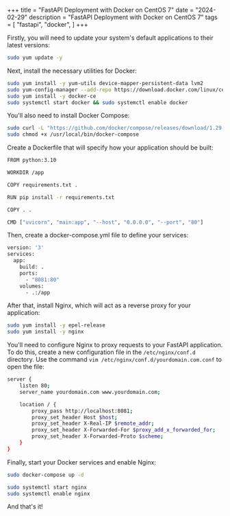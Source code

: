 +++
title = "FastAPI Deployment with Docker on CentOS 7"
date = "2024-02-29"
description = "FastAPI Deployment with Docker on CentOS 7"
tags = [
    "fastapi",
    "docker",
]
+++

Firstly, you will need to update your system's default applications to their latest versions:

```bash
sudo yum update -y
```

Next, install the necessary utilities for Docker:

```bash
sudo yum install -y yum-utils device-mapper-persistent-data lvm2
sudo yum-config-manager --add-repo https://download.docker.com/linux/centos/docker-ce.repo
sudo yum install -y docker-ce
sudo systemctl start docker && sudo systemctl enable docker
```

You'll also need to install Docker Compose:

```bash
sudo curl -L "https://github.com/docker/compose/releases/download/1.29.2/docker-compose-$(uname -s)-$(uname -m)" -o /usr/local/bin/docker-compose
sudo chmod +x /usr/local/bin/docker-compose
```

Create a Dockerfile that will specify how your application should be built:

```bash
FROM python:3.10

WORKDIR /app

COPY requirements.txt .

RUN pip install -r requirements.txt

COPY . .

CMD ["uvicorn", "main:app", "--host", "0.0.0.0", "--port", "80"]

```

Then, create a docker-compose.yml file to define your services:

```bash
version: '3'
services:
  app:
    build: .
    ports:
      - "8081:80"
    volumes:
      - .:/app

```

After that, install Nginx, which will act as a reverse proxy for your application:

```bash
sudo yum install -y epel-release
sudo yum install -y nginx
```

You'll need to configure Nginx to proxy requests to your FastAPI application. To do this, create a new configuration file in the `/etc/nginx/conf.d` directory. Use the command `vim /etc/nginx/conf.d/yourdomain.com.conf` to open the file:

```bash
server {
    listen 80;
    server_name yourdomain.com www.yourdomain.com;

    location / {
        proxy_pass http://localhost:8081;
        proxy_set_header Host $host;
        proxy_set_header X-Real-IP $remote_addr;
        proxy_set_header X-Forwarded-For $proxy_add_x_forwarded_for;
        proxy_set_header X-Forwarded-Proto $scheme;
    }
}

```

Finally, start your Docker services and enable Nginx:

```bash
sudo docker-compose up -d

sudo systemctl start nginx
sudo systemctl enable nginx
```

And that's it!
